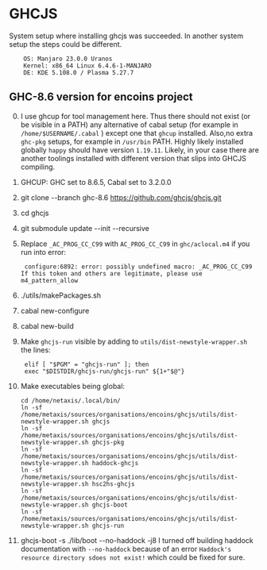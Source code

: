 # GHCJS

System setup where installing ghcjs was succeeded. In another system setup the steps could be different.

        OS: Manjaro 23.0.0 Uranos
        Kernel: x86_64 Linux 6.4.6-1-MANJARO
        DE: KDE 5.108.0 / Plasma 5.27.7

## GHC-8.6 version for encoins project

0. I use ghcup for tool management here. Thus there should not exist (or be visible in a PATH) any alternative of cabal setup (for example in `/home/$USERNAME/.cabal` ) except one that `ghcup` installed.
Also,no extra `ghc-pkg` setups, for example in `/usr/bin` PATH. Highly likely installed globally `happy` should have version `1.19.11`. Likely, in your case there are another toolings installed with different version that slips into GHCJS compiling.

1. GHCUP: GHC set to 8.6.5, Cabal set to 3.2.0.0
2. git clone --branch ghc-8.6 https://github.com/ghcjs/ghcjs.git
3. cd ghcjs
4. git submodule update --init --recursive
5. Replace `_AC_PROG_CC_C99` with `AC_PROG_CC_C99` in `ghc/aclocal.m4` if you run into error:

        configure:6892: error: possibly undefined macro: _AC_PROG_CC_C99 If this token and others are legitimate, please use m4_pattern_allow

6. ./utils/makePackages.sh
7. cabal new-configure
8. cabal new-build
9. Make `ghcjs-run` visible by adding to `utils/dist-newstyle-wrapper.sh` the lines:

        elif [ "$PGM" = "ghcjs-run" ]; then
        exec "$DISTDIR/ghcjs-run/ghcjs-run" ${1+"$@"}

10. Make executables being global:

        cd /home/netaxis/.local/bin/
        ln -sf /home/metaxis/sources/organisations/encoins/ghcjs/utils/dist-newstyle-wrapper.sh ghcjs
        ln -sf /home/metaxis/sources/organisations/encoins/ghcjs/utils/dist-newstyle-wrapper.sh ghcjs-pkg
        ln -sf /home/metaxis/sources/organisations/encoins/ghcjs/utils/dist-newstyle-wrapper.sh haddock-ghcjs
        ln -sf /home/metaxis/sources/organisations/encoins/ghcjs/utils/dist-newstyle-wrapper.sh hsc2hs-ghcjs
        ln -sf /home/metaxis/sources/organisations/encoins/ghcjs/utils/dist-newstyle-wrapper.sh ghcjs-boot
        ln -sf /home/metaxis/sources/organisations/encoins/ghcjs/utils/dist-newstyle-wrapper.sh ghcjs-run

11. ghcjs-boot -s ./lib/boot --no-haddock -j8
I turned off building haddock documentation with `--no-haddock` because of an error `Haddock's resource directory sdoes not exist!` which could be fixed for sure.

